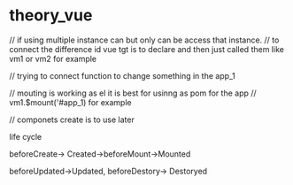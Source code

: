 # theory_vue

// if using multiple instance can but only can be access that instance.
// to connect the difference id vue tgt is to declare and then just called them like vm1 or vm2 for example

// trying to connect function to change something in the app_1

// mouting is working as el it is best for usinng as pom for the app 
// vm1.$mount('#app_1) for example

// componets create is to use later 


life cycle 

beforeCreate-> Created->beforeMount->Mounted

beforeUpdated->Updated, beforeDestory-> Destoryed